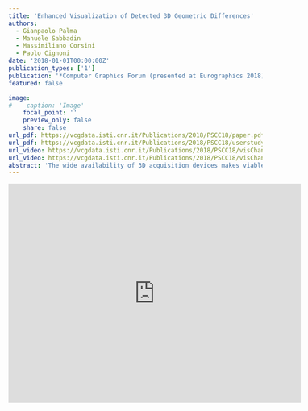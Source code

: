 ```yaml
---
title: 'Enhanced Visualization of Detected 3D Geometric Differences'
authors:
  - Gianpaolo Palma
  - Manuele Sabbadin
  - Massimiliano Corsini
  - Paolo Cignoni
date: '2018-01-01T00:00:00Z'
publication_types: ['1']
publication: '*Computer Graphics Forum (presented at Eurographics 2018)*'
featured: false

image:
#    caption: 'Image'
    focal_point: ''
    preview_only: false
    share: false
url_pdf: https://vcgdata.isti.cnr.it/Publications/2018/PSCC18/paper.pdf
url_pdf: https://vcgdata.isti.cnr.it/Publications/2018/PSCC18/userstudy.pdf
url_video: https://vcgdata.isti.cnr.it/Publications/2018/PSCC18/visChange_renderingImprovement.mp4
url_video: https://vcgdata.isti.cnr.it/Publications/2018/PSCC18/visChange.mp4
abstract: 'The wide availability of 3D acquisition devices makes viable their use for shape monitoring. The current techniques for the analysis of time-varying data can efficiently detect actual significant geometric changes and rule out differences due to irrelevant variations (like sampling, lighting, coverage). On the other hand, the effective visualization of such detected changes can be challenging when we want to show at the same time the original appearance of the 3D model. In this paper, we propose a dynamic technique for the effective visualization of detected differences between two 3D scenes. The presented approach, while retaining the original appearance, allows the user to switch between the two models in a way that enhances the geometric differences that have been detected as significant. Additionally, the same technique is able to visually hides the other negligible, yet visible, variations. The main idea is to use two distinct screen space time-based interpolation functions for the significant 3D differences and for the small variations to hide. We have validated the proposed approach in a user study on a different class of datasets, proving the objective and subjective effectiveness of the method.  		Interactive Web Application'
---
```

<iframe width="580" height="435" src="https://www.youtube.com/embed/i_2oiK4sXIE?ecver=1" frameborder="0" frameborder="0" allowfullscreen>

